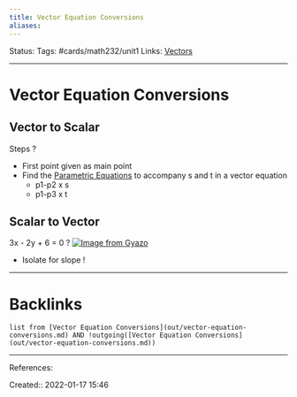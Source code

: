 ```yaml
---
title: Vector Equation Conversions
aliases:
---
```

Status:
Tags: #cards/math232/unit1
Links: [Vectors](out/vectors.md)
___

# Vector Equation Conversions

## Vector to Scalar
Steps
?
- First point given as main point
- Find the [Parametric Equations](out/parametric-equations.md) to accompany s and t in a vector equation
	- p1-p2 x s
	- p1-p3 x t
<!--SR:!2022-04-24,52,190-->

## Scalar to Vector
3x - 2y + 6 = 0
?
[![Image from Gyazo](https://i.gyazo.com/1bd2909f682e48d3567e119d4d4dd61a.png)](https://gyazo.com/1bd2909f682e48d3567e119d4d4dd61a)
- Isolate for slope !
___
<!--SR:!2022-03-05,2,130-->

# Backlinks
```dataview
list from [Vector Equation Conversions](out/vector-equation-conversions.md) AND !outgoing([Vector Equation Conversions](out/vector-equation-conversions.md))
```
___
References:

Created:: 2022-01-17 15:46
